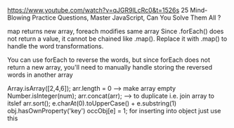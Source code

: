https://www.youtube.com/watch?v=qJGR9lLcRc0&t=1526s
25 Mind-Blowing Practice Questions, Master JavaScript, Can You Solve Them All ?

map returns new array, foreach modifies same array
Since .forEach() does not return a value, it cannot be chained like .map(). Replace it with .map() to handle the word transformations.

You can use forEach to reverse the words, but since forEach does not return a new array, you'll need to manually handle storing the reversed words in another array

Array.isArray([2,4,6]);
arr.length = 0 --> make array empty
Number.isInteger(num);
arr.concat(arr); --> to duplicate i.e. join array to itslef
arr.sort();
e.charAt(0).toUpperCase() + e.substring(1)
obj.hasOwnProperty('key')
occObj[e] = 1; for inserting into object just use this
